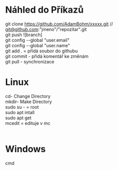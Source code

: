 # Náhled do Příkazů <br>
git clone https://github.com/AdamBohm/xxxxx.git // git@github.com:"jmeno"/"repozitar".git <br>
git push ![branch] <br>
git config --global "user.email" <br> 
git config --global "user.name" <br>
git add . = přídá soubor do githubu <br> 
git commit - přidá komentář ke změnám <br> 
git pull - synchronizace <br>
# Linux 
cd- Change Directory <br>
mkdir- Make Directory <br>
sudo su - = root <br> 
sudo apt intall <br>
sudo apt get  <br>
mcedit = edituje v mc <br> <br>

# Windows
cmd <br> 